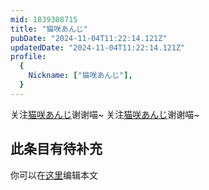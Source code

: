 ```yaml
---
mid: 1839308715
title: "猫咲あんじ"
pubDate: "2024-11-04T11:22:14.121Z"
updatedDate: "2024-11-04T11:22:14.121Z"
profile:
  {
    Nickname: ["猫咲あんじ"],
  }
---
```


关注[猫咲あんじ](https://space.bilibili.com/1839308715)谢谢喵~ 关注[猫咲あんじ](https://space.bilibili.com/1839308715)谢谢喵~

## 此条目有待补充
你可以在[这里](https://github.com/Yuhanawa/VTuber.ICU-Content/edit/master/v/猫咲あんじ/index.md)编辑本文
